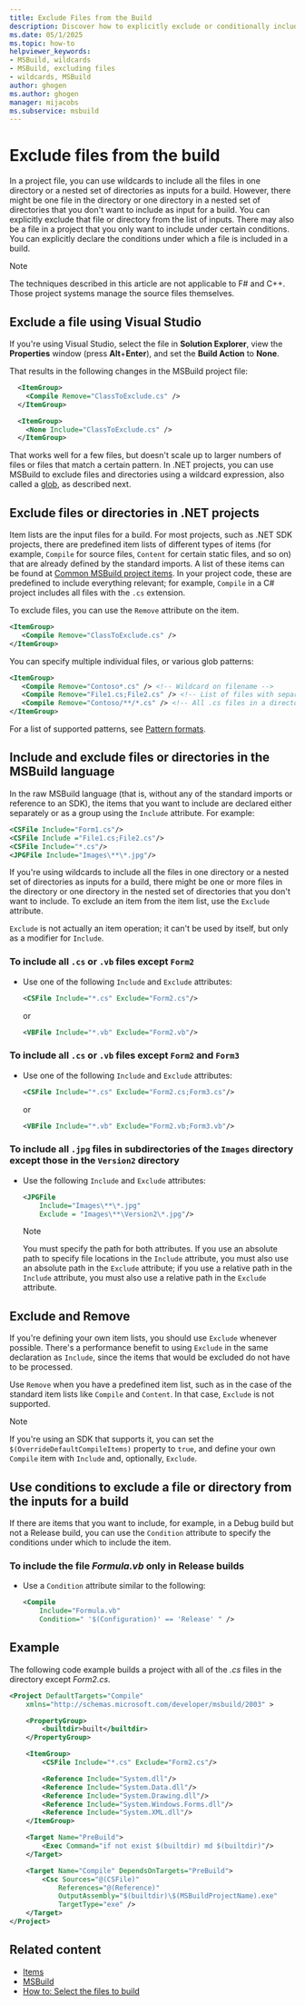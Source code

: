 ```yaml
---
title: Exclude Files from the Build
description: Discover how to explicitly exclude or conditionally include files from builds for MSBuild project files with attributes and wildcards.
ms.date: 05/1/2025
ms.topic: how-to
helpviewer_keywords:
- MSBuild, wildcards
- MSBuild, excluding files
- wildcards, MSBuild
author: ghogen
ms.author: ghogen
manager: mijacobs
ms.subservice: msbuild
---
```

# Exclude files from the build

In a project file, you can use wildcards to include all the files in one directory or a nested set of directories as inputs for a build. However, there might be one file in the directory or one directory in a nested set of directories that you don't want to include as input for a build. You can explicitly exclude that file or directory from the list of inputs. There may also be a file in a project that you only want to include under certain conditions. You can explicitly declare the conditions under which a file is included in a build.

> [!NOTE]
> The techniques described in this article are not applicable to F# and C++. Those project systems manage the source files themselves.

## Exclude a file using Visual Studio

If you're using Visual Studio, select the file in **Solution Explorer**, view the **Properties** window (press **Alt**+**Enter**), and set the **Build Action** to **None**.

That results in the following changes in the MSBuild project file:

```xml
  <ItemGroup>
    <Compile Remove="ClassToExclude.cs" />
  </ItemGroup>

  <ItemGroup>
    <None Include="ClassToExclude.cs" />
  </ItemGroup>
```

That works well for a few files, but doesn't scale up to larger numbers of files or files that match a certain pattern. In .NET projects, you can use MSBuild to exclude files and directories using a wildcard expression, also called a [glob](/dotnet/core/extensions/file-globbing), as described next.

## Exclude files or directories in .NET projects

Item lists are the input files for a build. For most projects, such as .NET SDK projects, there are predefined item lists of different types of items (for example, `Compile` for source files, `Content` for certain static files, and so on) that are already defined by the standard imports. A list of these items can be found at [Common MSBuild project items](common-msbuild-project-items.md). In your project code, these are predefined to include everything relevant; for example, `Compile` in a C# project includes all files with the `.cs` extension.

To exclude files, you can use the `Remove` attribute on the item.

```xml
<ItemGroup>
   <Compile Remove="ClassToExclude.cs" />
</ItemGroup>
```

You can specify multiple individual files, or various glob patterns:

```xml
<ItemGroup>
   <Compile Remove="Contoso*.cs" /> <!-- Wildcard on filename -->
   <Compile Remove="File1.cs;File2.cs" /> <!-- List of files with separator -->
   <Compile Remove="Contoso/**/*.cs" /> <!-- All .cs files in a directory subtree -->
</ItemGroup>
```

For a list of supported patterns, see [Pattern formats](/dotnet/core/extensions/file-globbing#pattern-formats).

## Include and exclude files or directories in the MSBuild language

In the raw MSBuild language (that is, without any of the standard imports or reference to an SDK), the items that you want to include are declared either separately or as a group using the `Include` attribute. For example:

```xml
<CSFile Include="Form1.cs"/>
<CSFile Include ="File1.cs;File2.cs"/>
<CSFile Include="*.cs"/>
<JPGFile Include="Images\**\*.jpg"/>
```

If you're using wildcards to include all the files in one directory or a nested set of directories as inputs for a build, there might be one or more files in the directory or one directory in the nested set of directories that you don't want to include. To exclude an item from the item list, use the `Exclude` attribute.

`Exclude` is not actually an item operation; it can't be used by itself, but only as a modifier for `Include`.

### To include all `.cs` or `.vb` files except `Form2`

- Use one of the following `Include` and `Exclude` attributes:

    ```xml
    <CSFile Include="*.cs" Exclude="Form2.cs"/>
    ```

    or

    ```xml
    <VBFile Include="*.vb" Exclude="Form2.vb"/>
    ```

### To include all `.cs` or `.vb` files except `Form2` and `Form3`

- Use one of the following `Include` and `Exclude` attributes:

    ```xml
    <CSFile Include="*.cs" Exclude="Form2.cs;Form3.cs"/>
    ```

    or

    ```xml
    <VBFile Include="*.vb" Exclude="Form2.vb;Form3.vb"/>
    ```

### To include all `.jpg` files in subdirectories of the `Images` directory except those in the `Version2` directory

- Use the following `Include` and `Exclude` attributes:

    ```xml
    <JPGFile
        Include="Images\**\*.jpg"
        Exclude = "Images\**\Version2\*.jpg"/>
    ```

    > [!NOTE]
    > You must specify the path for both attributes. If you use an absolute path to specify file locations in the `Include` attribute, you must also use an absolute path in the `Exclude` attribute; if you use a relative path in the `Include` attribute, you must also use a relative path in the `Exclude` attribute.

## Exclude and Remove

If you're defining your own item lists, you should use `Exclude` whenever possible. There's a performance benefit to using `Exclude` in the same declaration as `Include`, since the items that would be excluded do not have to be processed.

Use `Remove` when you have a predefined item list, such as in the case of the standard item lists like `Compile` and `Content`. In that case, `Exclude` is not supported.

> [!NOTE]
> If you're using an SDK that supports it, you can set the `$(OverrideDefaultCompileItems)` property to `true`, and define your own `Compile` item with `Include` and, optionally, `Exclude`.

## Use conditions to exclude a file or directory from the inputs for a build

 If there are items that you want to include, for example, in a Debug build but not a Release build, you can use the `Condition` attribute to specify the conditions under which to include the item.

### To include the file *Formula.vb* only in Release builds

- Use a `Condition` attribute similar to the following:

    ```xml
    <Compile
        Include="Formula.vb"
        Condition=" '$(Configuration)' == 'Release' " />
    ```

## Example

 The following code example builds a project with all of the *.cs* files in the directory except *Form2.cs*.

```xml
<Project DefaultTargets="Compile"
    xmlns="http://schemas.microsoft.com/developer/msbuild/2003" >

    <PropertyGroup>
        <builtdir>built</builtdir>
    </PropertyGroup>

    <ItemGroup>
        <CSFile Include="*.cs" Exclude="Form2.cs"/>

        <Reference Include="System.dll"/>
        <Reference Include="System.Data.dll"/>
        <Reference Include="System.Drawing.dll"/>
        <Reference Include="System.Windows.Forms.dll"/>
        <Reference Include="System.XML.dll"/>
    </ItemGroup>

    <Target Name="PreBuild">
        <Exec Command="if not exist $(builtdir) md $(builtdir)"/>
    </Target>

    <Target Name="Compile" DependsOnTargets="PreBuild">
        <Csc Sources="@(CSFile)"
            References="@(Reference)"
            OutputAssembly="$(builtdir)\$(MSBuildProjectName).exe"
            TargetType="exe" />
    </Target>
</Project>
```

## Related content

- [Items](../msbuild/msbuild-items.md)
- [MSBuild](../msbuild/msbuild.md)
- [How to: Select the files to build](../msbuild/how-to-select-the-files-to-build.md)
